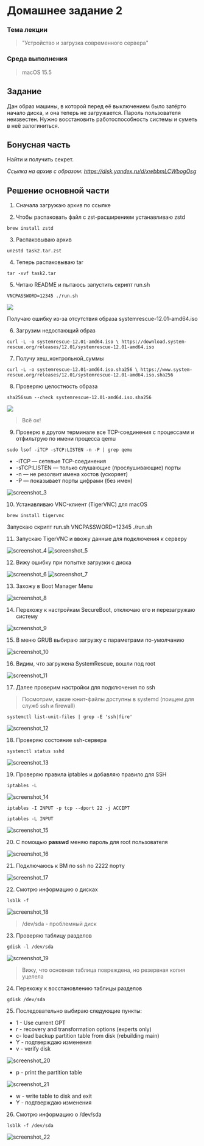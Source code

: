 # Домашнее задание 2

### Тема лекции
> "Устройство и загрузка современного сервера"

### Среда выполнения
> macOS 15.5

## Задание
Дан образ машины, в которой перед её выключением было затёрто начало диска, и она теперь не загружается. Пароль пользователя неизвестен. Нужно восстановить работоспособность системы и суметь в неё залогиниться.

## Бонусная часть
Найти и получить секрет.

*Ссылка на архив с образом: https://disk.yandex.ru/d/xwbbmLCWbogOsg*

## Решение основной части
1. Сначала загружаю архив по ссылке

2. Чтобы распаковать файл c zst-расширением устанавливаю zstd

`brew install zstd`

3. Распаковываю архив

`unzstd task2.tar.zst`

4. Теперь распаковываю tar

`tar -xvf task2.tar`

5. Читаю README и пытаюсь запустить скрипт run.sh

`VNCPASSWORD=12345 ./run.sh`

![](https://getfile.dokpub.com/yandex/get/https://disk.yandex.ru/i/GYNCND47czg08g)

Получаю ошибку из-за отсутствия образа systemrescue-12.01-amd64.iso

6. Загрузим недостающий образ

`curl -L -o systemrescue-12.01-amd64.iso \
  https://download.system-rescue.org/releases/12.01/systemrescue-12.01-amd64.iso`

7. Получу хеш_контрольной_суммы

`curl -L -o systemrescue-12.01-amd64.iso.sha256 \
  https://www.system-rescue.org/releases/12.01/systemrescue-12.01-amd64.iso.sha256`

8. Проверяю целостность образа

`sha256sum --check systemrescue-12.01-amd64.iso.sha256`

![](https://getfile.dokpub.com/yandex/get/https://disk.yandex.ru/i/W2--lXCBsW3JlQ)

> Всё ок!

9. Проверю в другом терминале все TCP-соединения с процессами и отфильтрую по имени процесса qemu

`sudo lsof -iTCP -sTCP:LISTEN -n -P | grep qemu`

-	-iTCP — сетевые TCP-соединения  
-	-sTCP:LISTEN — только слушающие (прослушивающие) порты  
-	-n — не резолвит имена хостов (ускоряет)  
-	-P — показывает порты цифрами (без имен)  

![screenshot_3]()

10. Устанавливаю VNC-клиент (TigerVNC) для macOS

`brew install tigervnc`

Запускаю скрипт run.sh
VNCPASSWORD=12345 ./run.sh

11. Запускаю TigerVNC и ввожу данные для подключения к серверу

![screenshot_4]()
![screenshot_5]()

12. Вижу ошибку при попытке загрузки с диска

![screenshot_6]()
![screenshot_7]()

13. Захожу в Boot Manager Menu

![screenshot_8]()

14. Перехожу к настройкам SecureBoot, отключаю его и перезагружаю систему

![screenshot_9]()

15. В меню GRUB выбираю загрузку с параметрами по-умолчанию

![screenshot_10]()

16. Видим, что загружена SystemRescue, вошли под root

![screenshot_11]()

17. Далее проверим настройки для подключения по ssh

> Посмотрим, какие юнит-файлы доступны в systemd (поищем для служб ssh и firewall)

`systemctl list-unit-files | grep -E 'ssh|fire'`

![screenshot_12]()

18. Проверяю состояние ssh-сервера

`systemctl status sshd`

![screenshot_13]()

19. Проверяю правила iptables и добавляю правило для SSH

`iptables -L`

![screenshot_14]()

`iptables -I INPUT -p tcp --dport 22 -j ACCEPT`

`iptables -L INPUT`

![screenshot_15]()

20. С помощью **passwd** меняю пароль для root пользователя

![screenshot_16]()

21. Подключаюсь к ВМ по ssh по 2222 порту

![screenshot_17]()

22. Смотрю информацию о дисках

`lsblk -f`

![screenshot_18]()

> /dev/sda - проблемный диск

23. Проверяю таблицу разделов

`gdisk -l /dev/sda`

![screenshot_19]()

> Вижу, что основная таблица повреждена, но резервная копия уцелела

24. Перехожу к восстановлению таблицы разделов

`gdisk /dev/sda`

25. Последовательно выбираю следующие пункты:
- 1 - Use current GPT
- r - recovery and transformation options (experts only)
- c- load backup partition table from disk (rebuilding main)
- Y - подтверждаю изменения
- v - verify disk

![screenshot_20]()

- p - print the partition table

![screenshot_21]()

- w - write table to disk and exit
- Y - подтверждаю изменения

26. Смотрю информацию о /dev/sda

`lsblk -f /dev/sda`

![screenshot_22]()
